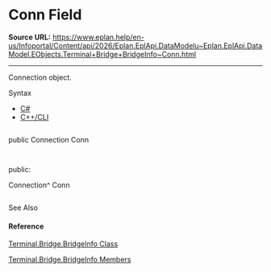 # Conn Field

**Source URL:** https://www.eplan.help/en-us/Infoportal/Content/api/2026/Eplan.EplApi.DataModelu~Eplan.EplApi.DataModel.EObjects.Terminal+Bridge+BridgeInfo~Conn.html

---

Connection object.

Syntax

- [C#](#i-syntax-CS)
- [C++/CLI](#i-syntax-CPP2005)

```
```
public Connection Conn
```
```

```
```
public:
Connection^ Conn
```
```



See Also

#### Reference

[Terminal.Bridge.BridgeInfo Class](Eplan.EplApi.DataModelu~Eplan.EplApi.DataModel.EObjects.Terminal+Bridge+BridgeInfo.html)
  
[Terminal.Bridge.BridgeInfo Members](Eplan.EplApi.DataModelu~Eplan.EplApi.DataModel.EObjects.Terminal+Bridge+BridgeInfo_members.html)
